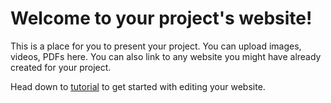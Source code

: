 # Welcome to your project's website!

This is a place for you to present your project. You can upload images, videos, PDFs here. You can also link to any website you might have already created for your project.  


Head down to [tutorial](tutorial) to get started with editing your website.
